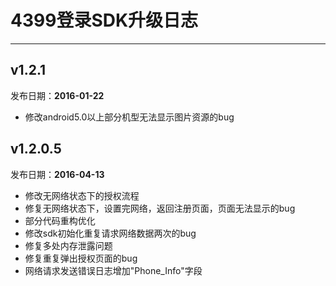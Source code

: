 ﻿# 4399登录SDK升级日志
----  

## v1.2.1
发布日期：__2016-01-22__

- 修改android5.0以上部分机型无法显示图片资源的bug


## v1.2.0.5
发布日期：__2016-04-13__

- 修改无网络状态下的授权流程
- 修复无网络状态下，设置完网络，返回注册页面，页面无法显示的bug
- 部分代码重构优化
- 修改sdk初始化重复请求网络数据两次的bug
- 修复多处内存泄露问题
- 修复重复弹出授权页面的bug
- 网络请求发送错误日志增加"Phone_Info"字段




